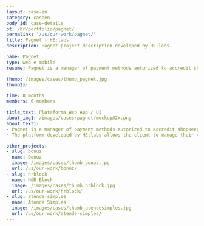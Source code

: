 ```yaml
---
layout: case-en
category: caseen
body_id: case-details
pt: /br/portfolio/pagnet/
permalink: '/us/our-work/pagnet/'
title: Pagnet - HE:labs
description: Pagnet project description developed by HE:labs.

name: Pagnet
type: web e mobile
resume: Pagnet is a manager of payment methods autorized to accredit shopkeepers and process credit card transitions.

thumb: /images/cases/thumb_pagnet.jpg
thumb2x:

time: 8 months
members: 6 members

title_text: Plataforma Web App / UI
about_img1: /images/cases/pagnet/mockup@2x.png
about_text1:
- Pagnet is a manager of payment methods autorized to accredit shopkeepers and process credit card transitions.
- The platform developed by HE:labs allows the client to manage their credit card machines on the web and deposits their payments the way they see fit, anticipating the receivables.

other_projects:
- slug: bonuz
  name: Bonuz
  image: /images/cases/thumb_bonuz.jpg
  url: /us/our-work/bonuz/
- slug: hrblock
  name: H&R Block
  image: /images/cases/thumb_hrblock.jpg
  url: /us/our-work/hrblock/
- slug: atende-simples
  name: Atende Simples
  image: /images/cases/thumb_atendesimples.jpg
  url: /us/our-work/atende-simples/
---
```

